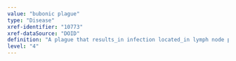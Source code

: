 ```yaml
---
value: "bubonic plague"
type: "Disease"
xref-identifier: "10773"
xref-dataSource: "DOID"
definition: "A plague that results_in infection located_in lymph node producing a bubo, which is an inflamed, necrotic, and hemorrhagic lymphoid tissue. The infection has_symptom enlarged, tender lymph nodes, has_symptom fever, has_symptom chills and has_symptom prostration."
level: "4"
---
```

